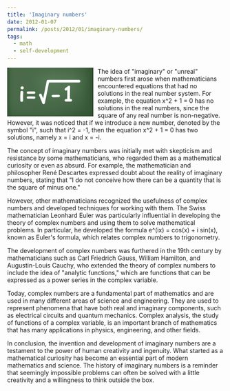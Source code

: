```yaml
---
title: 'Imaginary numbers'
date: 2012-01-07
permalink: /posts/2012/01/imaginary-numbers/
tags:
  - math
  - self-development
---
```


<img width="200" alt="imaginary numbers" src="/images/posts/imaginary-numbers.png" style="float: left; margin-right: 10px;" /> The idea of "imaginary" or "unreal" numbers first arose when mathematicians encountered equations that had no solutions in the real number system. For example, the equation x^2 + 1 = 0 has no solutions in the real numbers, since the square of any real number is non-negative. However, it was noticed that if we introduce a new number, denoted by the symbol "i", such that i^2 = -1, then the equation x^2 + 1 = 0 has two solutions, namely x = i and x = -i.

The concept of imaginary numbers was initially met with skepticism and resistance by some mathematicians, who regarded them as a mathematical curiosity or even as absurd. For example, the mathematician and philosopher René Descartes expressed doubt about the reality of imaginary numbers, stating that "I do not conceive how there can be a quantity that is the square of minus one."

However, other mathematicians recognized the usefulness of complex numbers and developed techniques for working with them. The Swiss mathematician Leonhard Euler was particularly influential in developing the theory of complex numbers and using them to solve mathematical problems. In particular, he developed the formula e^(ix) = cos(x) + i sin(x), known as Euler's formula, which relates complex numbers to trigonometry.

The development of complex numbers was furthered in the 19th century by mathematicians such as Carl Friedrich Gauss, William Hamilton, and Augustin-Louis Cauchy, who extended the theory of complex numbers to include the idea of "analytic functions," which are functions that can be expressed as a power series in the complex variable.

Today, complex numbers are a fundamental part of mathematics and are used in many different areas of science and engineering. They are used to represent phenomena that have both real and imaginary components, such as electrical circuits and quantum mechanics. Complex analysis, the study of functions of a complex variable, is an important branch of mathematics that has many applications in physics, engineering, and other fields.

In conclusion, the invention and development of imaginary numbers are a testament to the power of human creativity and ingenuity. What started as a mathematical curiosity has become an essential part of modern mathematics and science. The history of imaginary numbers is a reminder that seemingly impossible problems can often be solved with a little creativity and a willingness to think outside the box.

